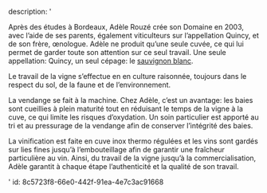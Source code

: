 description: '<p>Après des études à Bordeaux, Adèle Rouzé crée son Domaine en 2003, avec l’aide de ses parents, également viticulteurs sur l’appellation Quincy, et de son frère, œnologue. Adèle ne produit qu’une seule cuvée, ce qui lui permet de garder toute son attention sur ce seul travail. Une seule appellation: Quincy, un seul cépage: le <a href="/fr/grape/sauvignon-blanc/">sauvignon blanc</a>.</p><p>Le travail de la vigne s’effectue en en culture raisonnée, toujours dans le respect du sol, de la faune et de l’environnement.</p><p>La vendange se fait à la machine. Chez Adèle, c’est un avantage: les baies sont cueillies à plein maturité tout en réduisant le temps de la vigne à la cuve, ce qui limite les risques d’oxydation. Un soin particulier est apporté au tri et au pressurage de la vendange afin de conserver l’intégrité des baies.</p><p>La vinification est faite en cuve inox thermo régulées et les vins sont gardés sur lies fines jusqu’à l’embouteillage afin de garantir une fraîcheur particulière au vin. Ainsi, du travail de la vigne jusqu’à la commercialisation, Adèle garantit à chaque étape l’authenticité et la qualité de son travail.</p>'
id: 8c5723f8-66e0-442f-91ea-4e7c3ac91668
